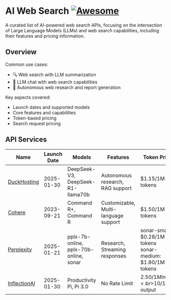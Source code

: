 # AI Web Search [![Awesome](https://awesome.re/badge-flat2.svg)](https://github.com/topics/awesome)

A curated list of AI-powered web search APIs, focusing on the intersection of Large Language Models (LLMs) and web search capabilities, including their features and pricing information.

## Overview

Common use cases:
- 🔍 Web search with LLM summarization
- 💬 LLM chat with web search capabilities
- 🤖 Autonomous web research and report generation

Key aspects covered:
- Launch dates and supported models
- Core features and capabilities
- Token-based pricing
- Search request pricing

## API Services

| Name | Launch Date | Models | Features | Token Price | Search Price |
|------|-------------|---------|----------|-------------|--------------|
| [DuckHosting](https://www.duckhosting.lol/) | 2025-01-30 | DeepSeek-V3, DeepSeek-R1-llama70b | Autonomous research, RAG support | $1.15/1M tokens | Free |
| [Cohere](https://cohere.com/) | 2023-09-21 | Command R+, Command R | Customizable, Multi-language support | $1.50/1M tokens | $1/1K requests |
| [Perplexity](https://sonar.perplexity.ai/) | 2025-01-21 | pplx-7b-online, pplx-70b-online, sonar | Research, Streaming responses | sonar-small: $0.28/1M tokens<br>sonar-medium: $1.80/1M tokens | $5/1K requests |
| [InflectionAI](https://developers.inflection.ai/) | 2025-01-30 | Productivity Pi, Pi 3.0 | No Rate Limit | $2.50/1M input<br>$10/1M output | Free |

